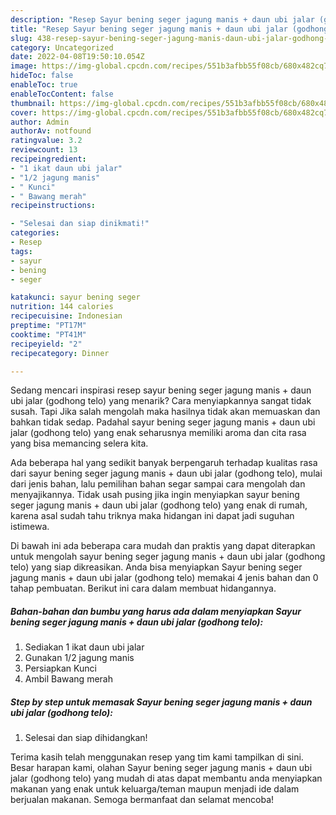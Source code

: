 ```yaml
---
description: "Resep Sayur bening seger jagung manis + daun ubi jalar (godhong telo) yang Lezat Sekali, Buat Buka Puasa Lezat"
title: "Resep Sayur bening seger jagung manis + daun ubi jalar (godhong telo) yang Lezat Sekali, Buat Buka Puasa Lezat"
slug: 438-resep-sayur-bening-seger-jagung-manis-daun-ubi-jalar-godhong-telo-yang-lezat-sekali-buat-buka-puasa-lezat
category: Uncategorized
date: 2022-04-08T19:50:10.054Z
image: https://img-global.cpcdn.com/recipes/551b3afbb55f08cb/680x482cq70/sayur-bening-seger-jagung-manis-daun-ubi-jalar-godhong-telo-foto-resep-utama.jpg
hideToc: false
enableToc: true
enableTocContent: false
thumbnail: https://img-global.cpcdn.com/recipes/551b3afbb55f08cb/680x482cq70/sayur-bening-seger-jagung-manis-daun-ubi-jalar-godhong-telo-foto-resep-utama.jpg
cover: https://img-global.cpcdn.com/recipes/551b3afbb55f08cb/680x482cq70/sayur-bening-seger-jagung-manis-daun-ubi-jalar-godhong-telo-foto-resep-utama.jpg
author: Admin
authorAv: notfound
ratingvalue: 3.2
reviewcount: 13
recipeingredient:
- "1 ikat daun ubi jalar"
- "1/2 jagung manis"
- " Kunci"
- " Bawang merah"
recipeinstructions:

- "Selesai dan siap dinikmati!"
categories:
- Resep
tags:
- sayur
- bening
- seger

katakunci: sayur bening seger 
nutrition: 144 calories
recipecuisine: Indonesian
preptime: "PT17M"
cooktime: "PT41M"
recipeyield: "2"
recipecategory: Dinner

---
```



Sedang mencari inspirasi resep sayur bening seger jagung manis + daun ubi jalar (godhong telo) yang menarik? Cara menyiapkannya sangat tidak susah. Tapi Jika salah mengolah maka hasilnya tidak akan memuaskan dan bahkan tidak sedap. Padahal sayur bening seger jagung manis + daun ubi jalar (godhong telo) yang enak seharusnya memiliki aroma dan cita rasa yang bisa memancing selera kita.




Ada beberapa hal yang sedikit banyak berpengaruh terhadap kualitas rasa dari sayur bening seger jagung manis + daun ubi jalar (godhong telo), mulai dari jenis bahan, lalu pemilihan bahan segar sampai cara mengolah dan menyajikannya. Tidak usah pusing jika ingin menyiapkan sayur bening seger jagung manis + daun ubi jalar (godhong telo) yang enak di rumah, karena asal sudah tahu triknya maka hidangan ini dapat jadi suguhan istimewa.


Di bawah ini ada beberapa cara mudah dan praktis yang dapat diterapkan untuk mengolah sayur bening seger jagung manis + daun ubi jalar (godhong telo) yang siap dikreasikan. Anda bisa menyiapkan Sayur bening seger jagung manis + daun ubi jalar (godhong telo) memakai 4 jenis bahan dan 0 tahap pembuatan. Berikut ini cara dalam membuat hidangannya.

<!--inarticleads1-->

##### Bahan-bahan dan bumbu yang harus ada dalam menyiapkan Sayur bening seger jagung manis + daun ubi jalar (godhong telo):

1. Sediakan 1 ikat daun ubi jalar
1. Gunakan 1/2 jagung manis
1. Persiapkan  Kunci
1. Ambil  Bawang merah




<!--inarticleads2-->

##### Step by step untuk memasak Sayur bening seger jagung manis + daun ubi jalar (godhong telo):


1. Selesai dan siap dihidangkan!



Terima kasih telah menggunakan resep yang tim kami tampilkan di sini. Besar harapan kami, olahan Sayur bening seger jagung manis + daun ubi jalar (godhong telo) yang mudah di atas dapat membantu anda menyiapkan makanan yang enak untuk keluarga/teman maupun menjadi ide dalam berjualan makanan. Semoga bermanfaat dan selamat mencoba!
